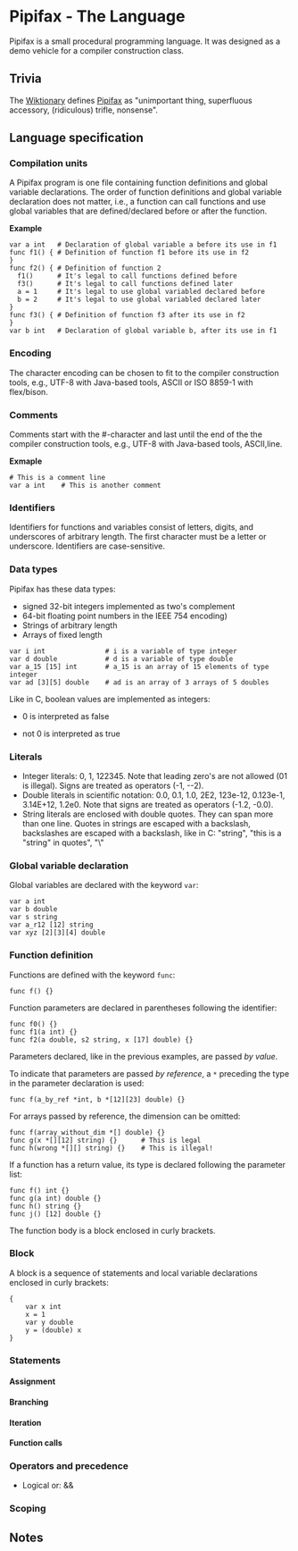 # Pipifax - The Language

Pipifax is a small procedural programming language. It was designed as a
demo vehicle for a compiler construction class.

## Trivia

The [Wiktionary](https://de.wiktionary.org/wiki/Wiktionary:Hauptseite) defines [Pipifax](https://de.wiktionary.org/wiki/Pipifax) as "unimportant thing, superfluous accessory, (ridiculous) trifle, nonsense".

## Language specification

### Compilation units

A Pipifax program is one file containing function definitions and
global variable declarations. The order of function definitions and
global variable declaration does not matter, i.e., a function can call
functions and use global variables that are defined/declared before or
after the function.

**Example**

```
var a int   # Declaration of global variable a before its use in f1
func f1() { # Definition of function f1 before its use in f2
}
func f2() { # Definition of function 2
  f1()      # It's legal to call functions defined before
  f3()      # It's legal to call functions defined later
  a = 1     # It's legal to use global variabled declared before
  b = 2     # It's legal to use global variabled declared later
}
func f3() { # Definition of function f3 after its use in f2
}
var b int   # Declaration of global variable b, after its use in f1
```

### Encoding

The character encoding can be chosen to fit to the compiler construction tools, e.g., UTF-8 with Java-based tools, ASCII or ISO 8859-1 with flex/bison.

### Comments

Comments start with the #-character and last until the end of the the compiler construction tools, e.g., UTF-8 with Java-based tools, ASCII,line.

**Exmaple**

```
# This is a comment line
var a int    # This is another comment
```

### Identifiers

Identifiers for functions and variables consist of letters, digits, and underscores of arbitrary length. The first character must be a letter or underscore. Identifiers are case-sensitive.

### Data types

Pipifax has these data types:

- signed 32-bit integers implemented as two's complement
- 64-bit floating point numbers in the IEEE 754 encoding)
- Strings of arbitrary length
- Arrays of fixed length

```
var i int               # i is a variable of type integer
var d double            # d is a variable of type double
var a_15 [15] int       # a_15 is an array of 15 elements of type integer
var ad [3][5] double    # ad is an array of 3 arrays of 5 doubles
```

Like in C, boolean values are implemented as integers:

-  0 is interpreted as false

- not 0 is interpreted as true

### Literals

- Integer literals: 0, 1, 122345. Note that leading zero's are not allowed (01 is illegal). Signs are treated as operators (-1, --2).
- Double literals in scientific notation: 0.0, 0.1, 1.0, 2E2, 123e-12, 0.123e-1, 3.14E+12, 1.2e0. Note that signs are treated as operators (-1.2, -0.0).
- String literals are enclosed with double quotes. They can span more than one line. Quotes in strings are escaped with a backslash, backslashes are escaped with a backslash, like in C: "string", "this is a \"string\" in quotes", "\\"

### Global variable declaration

Global variables are declared with the keyword `var`:

```
var a int
var b double
var s string
var a_r12 [12] string
var xyz [2][3][4] double
```



### Function definition

Functions are defined with the keyword `func`:

```
func f() {}
```

Function parameters are declared in parentheses following the identifier:

```
func f0() {}
func f1(a int) {}
func f2(a double, s2 string, x [17] double) {}
```

Parameters declared, like in the previous examples, are passed _by value_.

To indicate that parameters are passed _by reference_, a `*` preceding the type in the parameter declaration is used:

```
func f(a_by_ref *int, b *[12][23] double) {}
```

For arrays passed by reference, the dimension can be omitted:

```
func f(array_without_dim *[] double) {}
func g(x *[][12] string) {}      # This is legal
func h(wrong *[][] string) {}    # This is illegal!
```

If a function has a return value, its type is declared following the parameter list:

```
func f() int {}
func g(a int) double {}
func h() string {}
func j() [12] double {}
```

The function body is a block enclosed in curly brackets.

### Block

A block is a sequence of statements and local variable declarations enclosed in curly brackets:

```
{
    var x int
    x = 1
    var y double
    y = (double) x
}
```



### Statements

#### Assignment

#### Branching

#### Iteration

#### Function calls

### Operators and precedence

- Logical or: &&

### Scoping

## Notes
